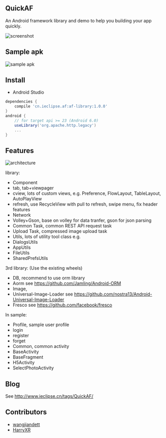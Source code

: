 ## QuickAF
An Android framework library and demo to help you building your app quickly.

![screenshot](https://raw.githubusercontent.com/Jamling/QuickAF/master/screenshot/sample1.0.0.gif)


## Sample apk
![sample apk](https://raw.githubusercontent.com/Jamling/QuickAF/master/screenshot/qr_quickaf.png)

## Install

- Android Studio

```gradle
dependencies {
    compile 'cn.ieclipse.af:af-library:1.0.0'
}
android {
    // for target api >= 23 (Android 6.0)
    useLibrary('org.apache.http.legacy')
    ...
}
```

## Features
![architecture](https://raw.githubusercontent.com/Jamling/QuickAF/master/screenshot/struct.png)

library:

- Component
 - tab, tab+viewpager
 - cview, lots of custom views, e.g. Preference, FlowLayout, TableLayout, AutoPlayView
 - refresh, use RecycleView with pull to refresh, swipe menu, fix header features
- Network
 - Volley+Gson, base on volley for data tranfer, gson for json parsing
 - Common Task, common REST API request task
 - Upload Task, compressed image upload task
- Utils, lots of utility tool class e.g.
 - DialogsUtils
 - AppUtils
 - FileUtils
 - SharedPrefsUtils

3rd library: (Use the existing wheels)

- DB, recommend to use orm library
 - Aorm see https://github.com/Jamling/Android-ORM
- Image, 
 - Universal-Image-Loader see https://github.com/nostra13/Android-Universal-Image-Loader
 - Fresco see https://github.com/facebook/fresco

In sample:

- Profile, sample user profile 
 - login
 - register
 - forget
- Common, common activity
 - BaseActivity
 - BaseFragment
 - H5Activity
 - SelectPhotoActivity

## Blog
See http://www.ieclipse.cn/tags/QuickAF/

## Contributors

- [wangjiandett](https://github.com/wangjiandett)
- [HarryXR](https://github.com/HarryXR)
